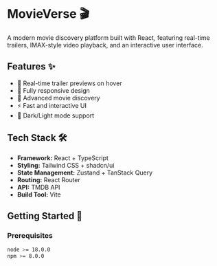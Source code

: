 # MovieVerse 🎬

A modern movie discovery platform built with React, featuring real-time trailers, IMAX-style video playback, and an interactive user interface.

## Features ✨

- 🎥 Real-time trailer previews on hover
- 📱 Fully responsive design
- 🎯 Advanced movie discovery
- ⚡ Fast and interactive UI
- 🌙 Dark/Light mode support

## Tech Stack 🛠️

- **Framework:** React + TypeScript
- **Styling:** Tailwind CSS + shadcn/ui
- **State Management:** Zustand + TanStack Query
- **Routing:** React Router
- **API:** TMDB API
- **Build Tool:** Vite

## Getting Started 🚀

### Prerequisites

```bash
node >= 18.0.0
npm >= 8.0.0
```
